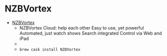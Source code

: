 # NZBVortex
- [NZBVortex](https://www.nzbvortex.com/landing/)
  -  NZBVortex Cloud: help each other Easy to use, yet powerful Automated, just watch shows Search integrated Control via Web and iPad
  - 
  - `brew cask install NZBVortex`
